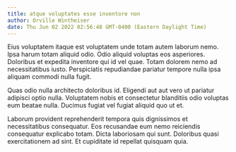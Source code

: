 ```yaml
---
title: atque voluptates esse inventore non
author: Orville Wintheiser
date: Thu Jun 02 2022 02:56:48 GMT-0400 (Eastern Daylight Time)
---
```

Eius voluptatem itaque est voluptatem unde totam autem laborum nemo. Ipsa harum totam aliquid odio. Odio aliquid voluptas eos asperiores. Doloribus et expedita inventore qui id vel quae. Totam dolorem nemo ad necessitatibus iusto. Perspiciatis repudiandae pariatur tempore nulla ipsa aliquam commodi nulla fugit.

 Quas odio nulla architecto doloribus id. Eligendi aut aut vero ut pariatur adipisci optio nulla. Voluptatem nobis et consectetur blanditiis odio voluptas eum beatae nulla. Ducimus fugiat vel fugiat aliquid quo ut et.

 Laborum provident reprehenderit tempora quis dignissimos et necessitatibus consequatur. Eos recusandae eum nemo reiciendis consequatur explicabo totam. Dicta laboriosam qui sunt. Doloribus quasi exercitationem ad sint. Et cupiditate id repellat quisquam quia.